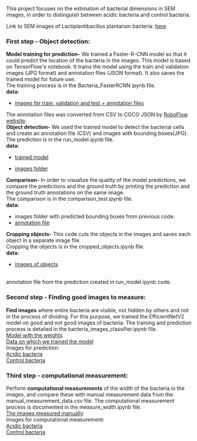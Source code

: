 This project focuses on the estimation of bacterial dimensions in SEM images, in order to distinguish between acidic bacteria and control bacteria.

Link to SEM images of Lactiplantibacillus plantarum bacteria: [here](https://drive.google.com/file/d/1-2EqEoj4c0W9IlvNBx8njwtkgMKH2O2N/view?usp=drive_link)


### First step - Object detection:

**Model training for prediction-**  We trained a Faster-R-CNN model so that it could predict the location of the bacteria in the images. This model  is based on TensorFlow's notebook. It trains the model using the train and validation images (JPG format) and annotation files (JSON format). It also saves the trained model for future use. 
<br>
The training process is in the Bacteria_FasterRCNN.ipynb file.
<br>
**data:**
<br>
* [images for train, validation and test + annotation files](https://drive.google.com/drive/folders/1GnZJSlIcUDRSqGbOa4IEB5HY2MVzWf1E?usp=drive_link)

 The annotation files was converted from CSV to COCO JSON by [RoboFlow website](https://roboflow.com/).
<br>
**Object detection-** We used the trained model to detect the bacterial cells and create an annotation file (CSV) and images with bounding boxes(JPG).
<br>
The prediction is in the run_model.ipynb file.
<br>
**data:**
<br>
* [trained model](https://drive.google.com/file/d/1laLCef4tOtV0yG_GMSbcoSw_gHvRp0yT/view?usp=drive_link)

* [images folder](https://drive.google.com/drive/folders/1MsqS9-FwJmP4mHDnPHbEE3lVPpppmfRP?usp=drive_link)

**Comparison-**  In order to visualize the quality of the model predictions, we compare the predictions and the ground truth by printing the prediction and the ground truth annotations on the same image.
<br>
The comparison is in the comparison_test.ipynb file. 
<br>
**data:**
<br>
* images folder with predicted bounding boxes from previous code.
* [annotation file](https://drive.google.com/file/d/1W3f008n1uGtJUGAtqy-bD-DlW-RESaQt/view?usp=drive_link) 

**Cropping objects-** This code cuts the objects in the images and saves each object in a separate image file.
<br>
Cropping the objects is in the cropped_objects.ipynb file.
<br>
**data:**
<br>
* [images of objects](https://drive.google.com/drive/folders/1MsqS9-FwJmP4mHDnPHbEE3lVPpppmfRP?usp=drive_link)
<br>
annotation file from the prediction created in run_model.ipynb code.
<br>

### Second step - Finding good images to measure:
**Find images** where entire bacteria are visible, not hidden by others and not in the process of dividing. For this purpose, we trained the EfficientNetV2 model on good and not good images of bacteria. The training and prediction process is detailed in the bacteria_images_classifier.ipynb file. <br>
[Model with the weights](https://drive.google.com/file/d/1VgrVh8eiOxCoAHYhGcpXsQ1Geh270zcB/view?usp=sharing)<br>
[Data on which we trained the model](https://drive.google.com/drive/folders/1M3bGLWLfv_7JsTvCFsjljgHqbDhgYvRN?usp=drive_link)<br>
Images for prediction:<br>
[Acidic bacteria](https://drive.google.com/drive/folders/1q_-jcjp343pH_KaoDh3cThHvK2eIE3No?usp=drive_link)<br>
[Control bacteria](https://drive.google.com/drive/folders/1OjLrF8EiktOu-N-1gESjI0o7XFHMncfb?usp=drive_link)


### Third step - computational measurement:
Perform **computational measurements** of the width of the bacteria in the images, and compare these with manual measurement data from the manual_measurement_data.csv file. The computational measurement process is documented in the measure_width.ipynb file.<br>
[The images measured manually](https://drive.google.com/drive/folders/1_LVXtcmqz4dfwplicb5_FAD5wNhOD0hX?usp=sharing)<br>
Images for computational measurement:<br>
[Acidic bacteria](https://drive.google.com/drive/folders/1q_-jcjp343pH_KaoDh3cThHvK2eIE3No?usp=drive_link)<br>
[Control bacteria](https://drive.google.com/drive/folders/1OjLrF8EiktOu-N-1gESjI0o7XFHMncfb?usp=drive_link)



